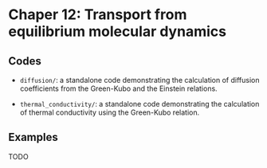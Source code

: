 
# Chaper 12: Transport from equilibrium molecular dynamics

## Codes

* `diffusion/`: a standalone code demonstrating the calculation of diffusion coefficients from the Green-Kubo and the Einstein relations. 

* `thermal_conductivity/`: a standalone code demonstrating the calculation of thermal conductivity using the Green-Kubo relation.

## Examples

TODO



